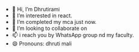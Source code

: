 - 👋 Hi, I’m Dhrutirami
- 👀 I’m interested in react.
- 🌱 I’m completed my mca just now.
- 💞️ I’m looking to collaborate on 
- 📫 i reach you by WhatsApp group nd my faculty.
- 😄 Pronouns: dhruti mali

